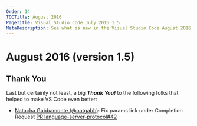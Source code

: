 ```yaml
---
Order: 14
TOCTitle: August 2016
PageTitle: Visual Studio Code July 2016 1.5
MetaDescription: See what is new in the Visual Studio Code August 2016 Release (1.5)
---
```


# August 2016 (version 1.5)

## Thank You

Last but certainly not least, a big *__Thank You!__* to the following folks that helped to make VS Code even better:

* [Natacha Gabbamonte (@natgabb)](https://github.com/natgabb): Fix params link under Completion Request [PR language-server-protocol#42](https://github.com/Microsoft/language-server-protocol/pull/42)
